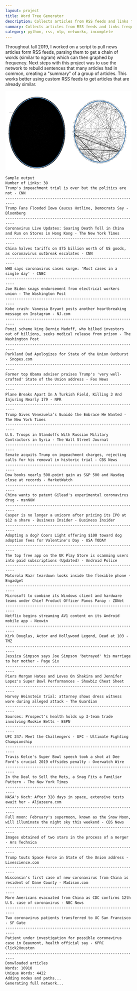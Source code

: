 ```yaml
---
layout: project
title: Word Tree Generator
description: Collects articles from RSS feeds and links frequent words.
summary: Collects articles from RSS feeds and links frequent words.
category: python, rss, nlp, networkx, incomplete
---
```


<style>
* {
  box-sizing: border-box;
}

.column {
  float: left;
  width: 50%;
}

/* Clearfix (clear floats) */
.row::after {
  content: "";
  clear: both;
  display: table;
}
</style>


Throughout fall 2019, I worked on a script to pull news articles form RSS feeds, parsing  them to get a chain of words (similar to ngram) which can then graphed by frequency.  Next steps with this project was to use the network to rebuild sentences that many articles  had in common, creating a "summary" of a group of articles.  This works better using custom RSS feeds to get articles that are already similar.

<div class = "row">
    <div class = "column">
        <a href="/assets/img/pro/word-tree/full.pdf" target="_blank">
        <img src="/assets/img/pro/word-tree/full.png" height="250px" alt="1"/>
        </a>
    </div>
    <div class = "column"> 
        <a href="/assets/img/pro/word-tree/partial.pdf" target="_blank">
        <img src="/assets/img/pro/word-tree/partial.png" height="250px" alt="2"/>
        </a> 
    </div>
</div>

```
Sample output
Number of Links: 38
Trump's impeachment trial is over but the politics are not - CNN
------------------------------------------------------------
Trump Fans Flooded Iowa Caucus Hotline, Democrats Say - Bloomberg
------------------------------------------------------------
Coronavirus Live Updates: Soaring Death Toll in China and Run on Stores in Hong Kong - The New York Times
------------------------------------------------------------
China halves tariffs on $75 billion worth of US goods, as coronavirus outbreak escalates - CNN
------------------------------------------------------------
WHO says coronavirus cases surge: 'Most cases in a single day' - CNBC
------------------------------------------------------------
Joe Biden snags endorsement from electrical workers union - The Washington Post
------------------------------------------------------------
Kobe crash: Vanessa Bryant posts another heartbreaking message on Instagram - NJ.com
------------------------------------------------------------
Ponzi scheme king Bernie Madoff, who bilked investors out of billions, seeks medical release from prison - The Washington Post
------------------------------------------------------------
Parkland Dad Apologizes for State of the Union Outburst - Snopes.com
------------------------------------------------------------
Former top Obama adviser praises Trump's 'very well-crafted' State of the Union address - Fox News
------------------------------------------------------------
Plane Breaks Apart In A Turkish Field, Killing 3 And Injuring Nearly 179 - NPR
------------------------------------------------------------
Trump Gives Venezuela’s Guaidó the Embrace He Wanted - The New York Times
------------------------------------------------------------
U.S. Troops in Standoffs With Russian Military Contractors in Syria - The Wall Street Journal
------------------------------------------------------------
Senate acquits Trump on impeachment charges, rejecting calls for his removal in historic trial - CBS News
------------------------------------------------------------
Dow books nearly 500-point gain as S&P 500 and Nasdaq close at records - MarketWatch
------------------------------------------------------------
China wants to patent Gilead's experimental coronavirus drug - msnNOW
------------------------------------------------------------
Casper is no longer a unicorn after pricing its IPO at $12 a share - Business Insider - Business Insider
------------------------------------------------------------
Adopting a dog? Coors Light offering $100 toward dog adoption fees for Valentine's Day - USA TODAY
------------------------------------------------------------
The top free app on the UK Play Store is scamming users into paid subscriptions (Updated) - Android Police
------------------------------------------------------------
Motorola Razr teardown looks inside the flexible phone - Engadget
------------------------------------------------------------
Microsoft to combine its Windows client and hardware teams under Chief Product Officer Panos Panay - ZDNet
------------------------------------------------------------
Netflix begins streaming AV1 content on its Android mobile app - Neowin
------------------------------------------------------------
Kirk Douglas, Actor and Hollywood Legend, Dead at 103 - TMZ
------------------------------------------------------------
Jessica Simpson says Joe Simpson 'betrayed' his marriage to her mother - Page Six
------------------------------------------------------------
Piers Morgan Hates and Loves On Shakira and Jennifer Lopez's Super Bowl Performances - Showbiz Cheat Sheet
------------------------------------------------------------
Harvey Weinstein trial: attorney shows dress witness wore during alleged attack - The Guardian
------------------------------------------------------------
Sources: Prospect's health holds up 3-team trade involving Mookie Betts - ESPN
------------------------------------------------------------
UFC 247: Meet the Challengers - UFC - Ultimate Fighting Championship
------------------------------------------------------------
Travis Kelce's Super Bowl speech took a shot at Dee Ford's crucial 2019 offsides penalty - Overwatch Wire
------------------------------------------------------------
In the Deal to Sell the Mets, a Snag Fits a Familiar Pattern - The New York Times
------------------------------------------------------------
NASA's Koch: After 328 days in space, extensive tests await her - Aljazeera.com
------------------------------------------------------------
Full moon: February's supermoon, known as the Snow Moon, will illuminate the night sky this weekend - CBS News
------------------------------------------------------------
Images obtained of two stars in the process of a merger - Ars Technica
------------------------------------------------------------
Trump touts Space Force in State of the Union address - Livescience.com
------------------------------------------------------------
Wisconsin's first case of new coronavirus from China is resident of Dane County - Madison.com
------------------------------------------------------------
More Americans evacuated from China as CDC confirms 12th U.S. case of coronavirus - NBC News
------------------------------------------------------------
Two coronavirus patients transferred to UC San Francisco - SF Gate
------------------------------------------------------------
Patient under investigation for possible coronavirus case in Beaumont, health official say - KPRC Click2Houston
------------------------------------------------------------
Donwloaded articles
Words: 10910
Unique Words: 4422
Adding nodes and paths...
Generating full network...
```
